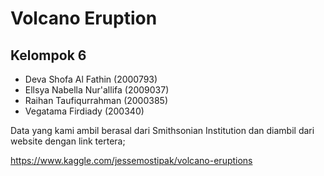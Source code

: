 # Volcano Eruption
## Kelompok 6
* Deva Shofa Al Fathin (2000793)
* Ellsya Nabella Nur'allifa (2009037)
* Raihan Taufiqurrahman (2000385)
* Vegatama Firdiady (200340)

Data yang kami ambil berasal dari Smithsonian Institution dan diambil dari website dengan link tertera;

https://www.kaggle.com/jessemostipak/volcano-eruptions
